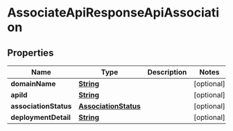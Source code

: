 

# AssociateApiResponseApiAssociation


## Properties

| Name | Type | Description | Notes |
|------------ | ------------- | ------------- | -------------|
|**domainName** | [**String**](String.md) |  |  [optional] |
|**apiId** | [**String**](String.md) |  |  [optional] |
|**associationStatus** | [**AssociationStatus**](AssociationStatus.md) |  |  [optional] |
|**deploymentDetail** | [**String**](String.md) |  |  [optional] |



